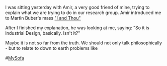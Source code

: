 I was sitting yesterday with Amir, a very good friend of mine, trying to explain what we are trying to do in our research group.
Amir introduced me to Martin Buber's mass ["I and Thou"]()

After I finished my explanation, he was looking at me, saying: "So it is Industrial Design, basically. Isn't it?"

Maybe it is not so far from the truth. We should not only talk philosophically - but to relate to down to earth problems like

#[MySofa](MySofa.html)